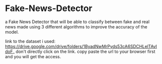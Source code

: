 # Fake-News-Detector
a Fake News Detector that will be able to classify between fake and real news made using 3 different algorithms to improve the accuracy of the model.



link to the dataset i used: https://drive.google.com/drive/folders/1ByadNwMrPyds53cA6SDCHLelTAvIdoF_
don't directly click on the link. copy paste the url to your browser first and you will get the access.
